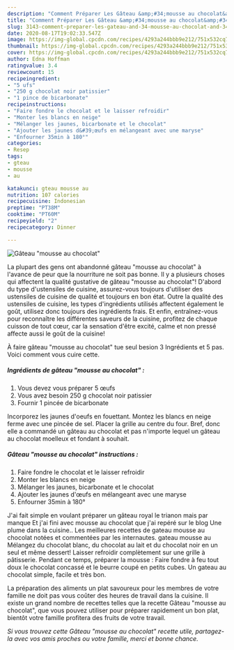 ```yaml
---
description: "Comment Préparer Les Gâteau &amp;#34;mousse au chocolat&amp;#34;"
title: "Comment Préparer Les Gâteau &amp;#34;mousse au chocolat&amp;#34;"
slug: 3143-comment-preparer-les-gateau-and-34-mousse-au-chocolat-and-34
date: 2020-08-17T19:02:33.547Z
image: https://img-global.cpcdn.com/recipes/4293a244bbb9e212/751x532cq70/gateau-mousse-au-chocolat-photo-principale-de-la-recette.jpg
thumbnail: https://img-global.cpcdn.com/recipes/4293a244bbb9e212/751x532cq70/gateau-mousse-au-chocolat-photo-principale-de-la-recette.jpg
cover: https://img-global.cpcdn.com/recipes/4293a244bbb9e212/751x532cq70/gateau-mousse-au-chocolat-photo-principale-de-la-recette.jpg
author: Edna Hoffman
ratingvalue: 3.4
reviewcount: 15
recipeingredient:
- "5 ufs"
- "250 g chocolat noir patissier"
- "1 pince de bicarbonate"
recipeinstructions:
- "Faire fondre le chocolat et le laisser refroidir"
- "Monter les blancs en neige"
- "Mélanger les jaunes, bicarbonate et le chocolat"
- "Ajouter les jaunes d&#39;œufs en mélangeant avec une maryse"
- "Enfourner 35min à 180°"
categories:
- Resep
tags:
- gteau
- mousse
- au

katakunci: gteau mousse au 
nutrition: 107 calories
recipecuisine: Indonesian
preptime: "PT38M"
cooktime: "PT60M"
recipeyield: "2"
recipecategory: Dinner

---
```



![Gâteau &#34;mousse au chocolat&#34;](https://img-global.cpcdn.com/recipes/4293a244bbb9e212/751x532cq70/gateau-mousse-au-chocolat-photo-principale-de-la-recette.jpg)

La plupart des gens ont abandonné gâteau &#34;mousse au chocolat&#34; à l'avance de peur que la nourriture ne soit pas bonne. Il y a plusieurs choses qui affectent la qualité gustative de gâteau &#34;mousse au chocolat&#34;! D'abord du type d'ustensiles de cuisine, assurez-vous toujours d'utiliser des ustensiles de cuisine de qualité et toujours en bon état. Outre la qualité des ustensiles de cuisine, les types d'ingrédients utilisés affectent également le goût, utilisez donc toujours des ingrédients frais. Et enfin, entraînez-vous pour reconnaître les différentes saveurs de la cuisine, profitez de chaque cuisson de tout cœur, car la sensation d'être excité, calme et non pressé affecte aussi le goût de la cuisine!

<!--inarticleads1-->

À faire gâteau &#34;mousse au chocolat&#34; tue seul besion 3 Ingrédients et 5 pas. Voici comment vous cuire cette.

##### Ingrédients de gâteau &#34;mousse au chocolat&#34; :

1. Vous devez vous préparer 5 œufs
1. Vous avez besoin 250 g chocolat noir patissier
1. Fournir 1 pincée de bicarbonate


Incorporez les jaunes d&#39;oeufs en fouettant. Montez les blancs en neige ferme avec une pincée de sel. Placer la grille au centre du four. Bref, donc elle a commandé un gâteau au chocolat et pas n&#39;importe lequel un gâteau au chocolat moelleux et fondant à souhait. 

<!--inarticleads2-->

##### Gâteau &#34;mousse au chocolat&#34; instructions :

1. Faire fondre le chocolat et le laisser refroidir
1. Monter les blancs en neige
1. Mélanger les jaunes, bicarbonate et le chocolat
1. Ajouter les jaunes d&#39;œufs en mélangeant avec une maryse
1. Enfourner 35min à 180°


J&#39;ai fait simple en voulant préparer un gâteau royal le trianon mais par manque Et j&#39;ai fini avec mousse au chocolat que j&#39;ai repéré sur le blog Une plume dans la cuisine.. Les meilleures recettes de gateau mousse au chocolat notées et commentées par les internautes. gateau mousse au Mélangez du chocolat blanc, du chocolat au lait et du chocolat noir en un seul et même dessert! Laisser refroidir complètement sur une grille à pâtisserie. Pendant ce temps, préparer la mousse : Faire fondre à feu tout doux le chocolat concassé et le beurre coupé en petits cubes. Un gateau au chocolat simple, facile et très bon. 

<!--inarticleads1-->

<p>
La préparation des aliments un plat savoureux pour les membres de votre famille ne doit pas vous coûter des heures de travail dans la cuisine. Il existe un grand nombre de recettes telles que la recette Gâteau &#34;mousse au chocolat&#34;, que vous pouvez utiliser pour préparer rapidement un bon plat, bientôt votre famille profitera des fruits de votre travail.
</p>

<p>
<i>Si vous trouvez cette Gâteau &#34;mousse au chocolat&#34; recette utile, partagez-la avec vos amis proches ou votre famille, merci et bonne chance.</i>
</p>
